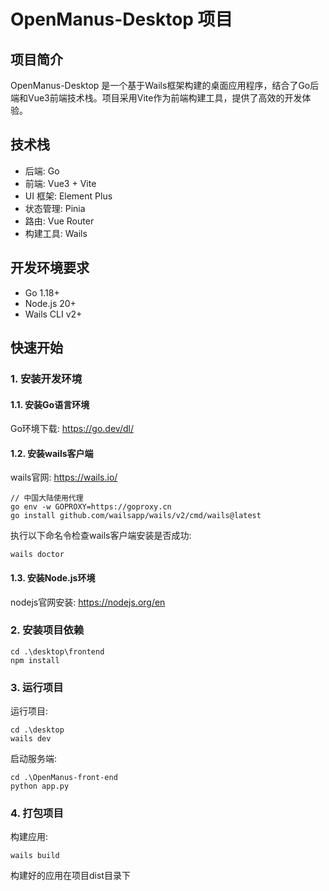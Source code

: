 # OpenManus-Desktop 项目

## 项目简介

OpenManus-Desktop 是一个基于Wails框架构建的桌面应用程序，结合了Go后端和Vue3前端技术栈。项目采用Vite作为前端构建工具，提供了高效的开发体验。

## 技术栈

- 后端: Go
- 前端: Vue3 + Vite
- UI 框架: Element Plus
- 状态管理: Pinia
- 路由: Vue Router
- 构建工具: Wails

## 开发环境要求

- Go 1.18+
- Node.js 20+
- Wails CLI v2+

## 快速开始

### 1. 安装开发环境

#### 1.1. 安装Go语言环境

Go环境下载: https://go.dev/dl/

#### 1.2. 安装wails客户端

wails官网: https://wails.io/

    // 中国大陆使用代理
    go env -w GOPROXY=https://goproxy.cn
    go install github.com/wailsapp/wails/v2/cmd/wails@latest

执行以下命名令检查wails客户端安装是否成功:

    wails doctor

#### 1.3. 安装Node.js环境

nodejs官网安装: https://nodejs.org/en

### 2. 安装项目依赖

    cd .\desktop\frontend
    npm install

### 3. 运行项目

运行项目:

    cd .\desktop
    wails dev 

启动服务端:

    cd .\OpenManus-front-end
    python app.py

### 4. 打包项目

构建应用:

    wails build

构建好的应用在项目dist目录下




